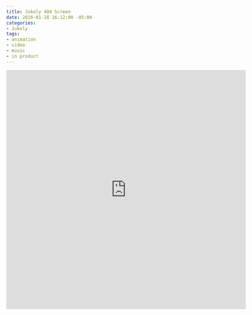 ```yaml
---
title: Jukely 404 Screen
date: 2016-01-28 16:12:00 -05:00
categories:
- Jukely
tags:
- animation
- video
- music
- in product
---
```


<iframe src="https://player.vimeo.com/video/253151811" width="640" height="640" frameborder="0" allow="autoplay; fullscreen" allowfullscreen></iframe>
